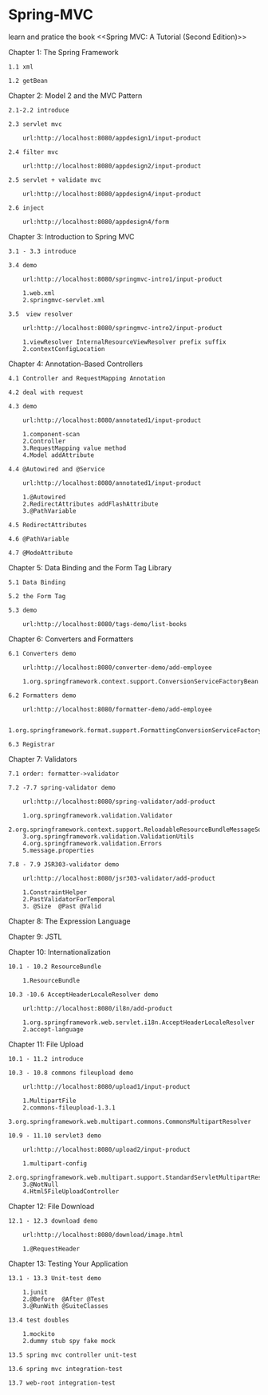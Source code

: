 # Spring-MVC
learn and pratice the book &lt;&lt;Spring MVC: A Tutorial (Second Edition)>>

Chapter 1: The Spring Framework

	1.1 xml
	
	1.2 getBean


Chapter 2: Model 2 and the MVC Pattern

	2.1-2.2 introduce

	2.3 servlet mvc

		url:http://localhost:8080/appdesign1/input-product

	2.4 filter mvc

		url:http://localhost:8080/appdesign2/input-product

	2.5 servlet + validate mvc

		url:http://localhost:8080/appdesign4/input-product

	2.6 inject

		url:http://localhost:8080/appdesign4/form


Chapter 3: Introduction to Spring MVC

	3.1 - 3.3 introduce

	3.4 demo

		url:http://localhost:8080/springmvc-intro1/input-product

		1.web.xml
		2.springmvc-servlet.xml

	3.5  view resolver

		url:http://localhost:8080/springmvc-intro2/input-product
	
		1.viewResolver InternalResourceViewResolver prefix suffix
		2.contextConfigLocation


Chapter 4: Annotation-Based Controllers

	4.1 Controller and RequestMapping Annotation

	4.2 deal with request

	4.3 demo

		url:http://localhost:8080/annotated1/input-product

		1.component-scan
		2.Controller
		3.RequestMapping value method
		4.Model addAttribute

	4.4 @Autowired and @Service

		url:http://localhost:8080/annotated1/input-product

		1.@Autowired
		2.RedirectAttributes addFlashAttribute
		3.@PathVariable

	4.5 RedirectAttributes

	4.6 @PathVariable

	4.7 @ModeAttribute


Chapter 5: Data Binding and the Form Tag Library

	5.1 Data Binding

	5.2 the Form Tag

	5.3 demo

		url:http://localhost:8080/tags-demo/list-books


Chapter 6: Converters and Formatters

	6.1 Converters demo

		url:http://localhost:8080/converter-demo/add-employee

		1.org.springframework.context.support.ConversionServiceFactoryBean

	6.2 Formatters demo

		url:http://localhost:8080/formatter-demo/add-employee

		1.org.springframework.format.support.FormattingConversionServiceFactoryBean

	6.3 Registrar


Chapter 7: Validators

	7.1 order: formatter->validator

	7.2 -7.7 spring-validator demo

		url:http://localhost:8080/spring-validator/add-product

		1.org.springframework.validation.Validator
		2.org.springframework.context.support.ReloadableResourceBundleMessageSource
		3.org.springframework.validation.ValidationUtils
		4.org.springframework.validation.Errors
		5.message.properties

	7.8 - 7.9 JSR303-validator demo

		url:http://localhost:8080/jsr303-validator/add-product

		1.ConstraintHelper
		2.PastValidatorForTemporal
		3. @Size  @Past @Valid


Chapter 8: The Expression Language


Chapter 9: JSTL


Chapter 10: Internationalization

	10.1 - 10.2 ResourceBundle

		1.ResourceBundle

	10.3 -10.6 AcceptHeaderLocaleResolver demo

		url:http://localhost:8080/il8n/add-product

		1.org.springframework.web.servlet.i18n.AcceptHeaderLocaleResolver
		2.accept-language


Chapter 11: File Upload

	10.1 - 11.2 introduce

	10.3 - 10.8 commons fileupload demo

		url:http://localhost:8080/upload1/input-product

		1.MultipartFile
		2.commons-fileupload-1.3.1
		3.org.springframework.web.multipart.commons.CommonsMultipartResolver

	10.9 - 11.10 servlet3 demo

		url:http://localhost:8080/upload2/input-product

		1.multipart-config
		2.org.springframework.web.multipart.support.StandardServletMultipartResolver
		3.@NotNull
		4.Html5FileUploadController


Chapter 12: File Download

	12.1 - 12.3 download demo

		url:http://localhost:8080/download/image.html

		1.@RequestHeader


Chapter 13: Testing Your Application

	13.1 - 13.3 Unit-test demo

		1.junit
		2.@Before  @After @Test
		3.@RunWith @SuiteClasses

	13.4 test doubles

		1.mockito
		2.dummy stub spy fake mock

	13.5 spring mvc controller unit-test 

	13.6 spring mvc integration-test

	13.7 web-root integration-test
